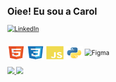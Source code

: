 ## Oiee! Eu sou a Carol

[![LinkedIn](https://img.shields.io/badge/LinkedIn-%230077B5.svg?logo=linkedin&logoColor=white)](https://linkedin.com/in/Carolina-Pinheiro-Dos-Santos) 
<br>
<div style="display: inline_block"><br>
  <img align="center" alt="HTML" height="30" width="40" src="https://raw.githubusercontent.com/devicons/devicon/master/icons/html5/html5-original.svg">
  <img align="center" alt="CSS" height="30" width="40" src="https://raw.githubusercontent.com/devicons/devicon/master/icons/css3/css3-original.svg">
  <img align="center" alt="Js" height="30" width="40" src="https://raw.githubusercontent.com/devicons/devicon/master/icons/javascript/javascript-plain.svg">
  <img align="center" alt="Python" height="30" width="40" src="https://raw.githubusercontent.com/devicons/devicon/master/icons/python/python-original.svg">
  <img align="center" alt="Figma" height="30" width="40" src="https://cdn.jsdelivr.net/gh/devicons/devicon@latest/icons/figma/figma-original.svg" />
</div><br>

<div>
  <a href="https://github.com/CarolinaPinheiroSantos">
    <img loading="lazy" height="180em" src="https://github-readme-stats.vercel.app/api/top-langs/?username=CarolinaPinheiroSantos&layout=compact&langs_count=7&theme=dracula" style="border: 0; outline: none;"/>
    <img loading="lazy" height="180em" src="https://github-readme-stats.vercel.app/api?username=CarolinaPinheiroSantos&show_icons=true&theme=dracula&include_all_commits=true&count_private=true" style="border: 0; outline: none;"/>
  </a>
</div>

